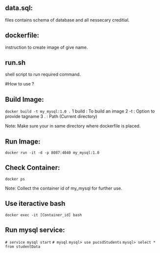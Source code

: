 ## data.sql:
files contains schema of database and all nessecary creditial.

## dockerfile:
instruction to create image of give name.

## run.sh
shell script to run required command.


#How to use ?

## Build Image:
`docker build -t my_mysql:1.0 .`
1 build : To build an image
2  -t   : Option to provide tagname
3   .   : Path (Current directory)

Note: Make sure your in same directory where dockerfile is placed.

## Run Image:
`docker run -it -d -p 8087:4040 my_mysql:1.0`

## Check Container:
`docker ps`

Note: Collect the container id of my_mysql for further use.

## Use iteractive bash
`docker exec -it [Container_id] bash`

## Run mysql service:
`# service mysql start`
`# mysql`
`mysql> use pucsdStudents`
`mysql> select * from studentData`

